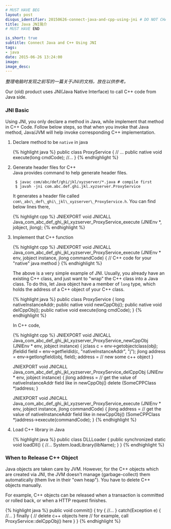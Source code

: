 ```yaml
---
# MUST HAVE BEG
layout: post
disqus_identifier: 20150626-connect-java-and-cpp-using-jni # DO NOT CHANGE THE VALUE ONCE SET
title: Java JNI简介
# MUST HAVE END

is_short: true
subtitle: Connect Java and C++ Using JNI
tags: 
- java
date: 2015-06-26 13:24:00
image: 
image_desc: 
---
```


*整理电脑时发现之前写的一篇关于JNI的文档，放在以供参考。*

Our (old) product uses JNI(Java Native Interface) to call C++ code from Java side.

### JNI Basic
Using JNI, you only declare a method in Java, while implement that method in C++
Code. Follow below steps, so that when you invoke that Java method, Java/JVM will
help invoke corresponding C++ implementation.

1. Declare method to be `native` in java     
    
    {% highlight java %}
    public class ProxyService {
        // ...
        public native void execute(long cmdCode);
        //...
    }
    {% endhighlight %}

2. Generate header files for C++      
Java provides command to help generate header files.

        $ javac com/abc/def/ghi/jkl/xyzserver/*.java # compile first  
        $ javah -jni com.abc.def.ghi.jkl.xyzserver.ProxyService 
    
    It generates a header file called `com\_abc\_def\_ghi\_jkl\_xyzserver\_ProxyService.h`.
    You can find below lines there,

    {% highlight cpp %}
    JNIEXPORT void JNICALL Java_com_abc_def_ghi_jkl_xyzserver_ProxyService_execute
      (JNIEnv *, jobject, jlong);
    {% endhighlight %}

3. Implement that C++ function

    {% highlight cpp %}
    JNIEXPORT void JNICALL Java_com_abc_def_ghi_jkl_xyzserver_ProxyService_execute
      (JNIEnv * env, jobject instance, jlong commandCode)
    {
        // C++ code for your "native" java method
    }
    {% endhighlight %}

    The above is a very simple example of JNI. Usually, you already have an existing C++ class,
    and just want to "wrap" the C++ class into a Java class. To do this, let Java object have a
    member of `long` type, which holds the address of a C++ object of your C++ class.

    {% highlight java %}
    public class ProxyService {
        long nativeInstanceAddr;
        public native void newCppObj();
        public native void delCppObj();
        public native void execute(long cmdCode);
    }
    {% endhighlight %}

    In C++ code,

    {% highlight cpp %}
    JNIEXPORT void JNICALL Java_com_abc_def_ghi_jkl_xyzserver_ProxyService_newCppObj
      (JNIEnv * env, jobject instance)
    {
        jclass c = env->getobjectclass(obj);
        jfieldid field = env->getfieldid(c, "nativeInstanceAddr", "j");
        jlong address = env->getlongfield(obj, field);
        address = // new some c++ object
    }

    JNIEXPORT void JNICALL Java_com_abc_def_ghi_jkl_xyzserver_ProxyService_delCppObj
      (JNIEnv * env, jobject instance)
    {
        jlong address = // get the value of nativeInstanceAddr field like in newCppObj()
        delete (SomeCPPClass *)address;
    }

    JNIEXPORT void JNICALL Java_com_abc_def_ghi_jkl_xyzserver_ProxyService_execute
      (JNIEnv * env, jobject instance, jlong commandCode)
    {
        jlong address = // get the value of nativeInstanceAddr field like in newCppObj()
        (SomeCPPClass *)address->execute(commandCode);
    }
    {% endhighlight %}

4. Load C++ library in Java     

    {% highlight java %}
    public class DLLLoader {
        public synchronized static void loadDll() {
            //...
            System.loadLibrary(libName);
        }
    }
    {% endhighlight %}

### When to Release C++ Object
Java objects are taken care by JVM. However, for the C++ objects which are created via JNI,
the JVM doesn't manage (garbage-collect) them automatically (them live in their "own heap").
You have to delete C++ objects manually.

For example, C++ objects can be released when a transaction is committed or rolled back,
or when a HTTP request finishes.

{% highlight java %}
public void commit() {
    try
    {
        //...
    }
    catch(Exception e)
    {
        //...
    }
    finally
    {
        // delete c++ objects here
        // for example, call ProxyService::delCppObj() here
    }
}
{% endhighlight %}

<!-- 

consider creating a base class for 'native java class'
	public abstract class NativeClass implements Releaseable {
		long cppObjAddr;
		//...
	}

	public interface Releaseable {
		public void release();
		public boolean isReleased(); 
        //...
	}

consider creating macros in c++ code
you may find yourself write too many following code
			jclass c = env->getobjectclass(obj);
			jfieldid field = env->getfieldid(c, "nativeInstanceAddr", "j");
			jlong address = env->getlongfield(obj, field);
you can consider create some macros for this kind of code. macro is a little
efficient than function

-->
 